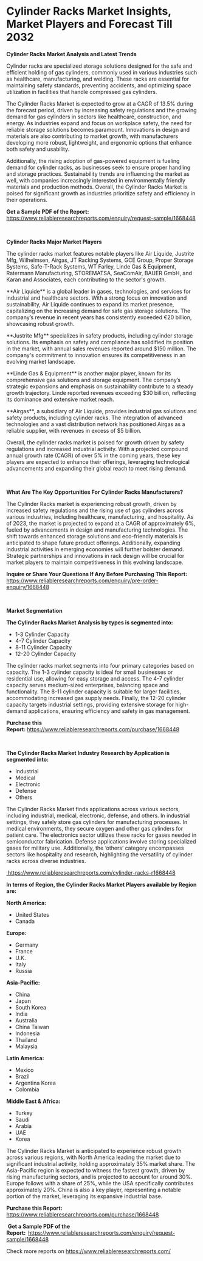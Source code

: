 <p><h1>Cylinder Racks Market Insights, Market Players and Forecast Till 2032</h1></p><p><strong>Cylinder Racks Market Analysis and Latest Trends</strong></p>
<p><p>Cylinder racks are specialized storage solutions designed for the safe and efficient holding of gas cylinders, commonly used in various industries such as healthcare, manufacturing, and welding. These racks are essential for maintaining safety standards, preventing accidents, and optimizing space utilization in facilities that handle compressed gas cylinders.</p><p>The Cylinder Racks Market is expected to grow at a CAGR of 13.5% during the forecast period, driven by increasing safety regulations and the growing demand for gas cylinders in sectors like healthcare, construction, and energy. As industries expand and focus on workplace safety, the need for reliable storage solutions becomes paramount. Innovations in design and materials are also contributing to market growth, with manufacturers developing more robust, lightweight, and ergonomic options that enhance both safety and usability.</p><p>Additionally, the rising adoption of gas-powered equipment is fueling demand for cylinder racks, as businesses seek to ensure proper handling and storage practices. Sustainability trends are influencing the market as well, with companies increasingly interested in environmentally friendly materials and production methods. Overall, the Cylinder Racks Market is poised for significant growth as industries prioritize safety and efficiency in their operations.</p></p>
<p><strong>Get a Sample PDF of the Report:&nbsp;</strong> <a href="https://www.reliableresearchreports.com/enquiry/request-sample/1668448?utm_campaign=2139&utm_medium=2&utm_source=Github&utm_content=ia&utm_term=21022025&utm_id=cylinder-racks">https://www.reliableresearchreports.com/enquiry/request-sample/1668448</a></p>
<p>&nbsp;</p>
<p><strong>Cylinder Racks Major Market Players</strong></p>
<p><p>The cylinder racks market features notable players like Air Liquide, Justrite Mfg, Wilhelmsen, Airgas, JT Racking Systems, GCE Group, Proper Storage Systems, Safe-T-Rack Systems, WT Farley, Linde Gas & Equipment, Ratermann Manufacturing, STOREMATSA, SeaComAir, BAUER GmbH, and Karan and Associates, each contributing to the sector's growth.</p><p>**Air Liquide** is a global leader in gases, technologies, and services for industrial and healthcare sectors. With a strong focus on innovation and sustainability, Air Liquide continues to expand its market presence, capitalizing on the increasing demand for safe gas storage solutions. The company’s revenue in recent years has consistently exceeded €20 billion, showcasing robust growth.</p><p>**Justrite Mfg** specializes in safety products, including cylinder storage solutions. Its emphasis on safety and compliance has solidified its position in the market, with annual sales revenues reported around $150 million. The company's commitment to innovation ensures its competitiveness in an evolving market landscape.</p><p>**Linde Gas & Equipment** is another major player, known for its comprehensive gas solutions and storage equipment. The company’s strategic expansions and emphasis on sustainability contribute to a steady growth trajectory. Linde reported revenues exceeding $30 billion, reflecting its dominance and extensive market reach.</p><p>**Airgas**, a subsidiary of Air Liquide, provides industrial gas solutions and safety products, including cylinder racks. The integration of advanced technologies and a vast distribution network has positioned Airgas as a reliable supplier, with revenues in excess of $5 billion.</p><p>Overall, the cylinder racks market is poised for growth driven by safety regulations and increased industrial activity. With a projected compound annual growth rate (CAGR) of over 5% in the coming years, these key players are expected to enhance their offerings, leveraging technological advancements and expanding their global reach to meet rising demand.</p></p>
<p>&nbsp;</p>
<p><strong>What Are The Key Opportunities For Cylinder Racks Manufacturers?</strong></p>
<p><p>The Cylinder Racks market is experiencing robust growth, driven by increased safety regulations and the rising use of gas cylinders across various industries, including healthcare, manufacturing, and hospitality. As of 2023, the market is projected to expand at a CAGR of approximately 6%, fueled by advancements in design and manufacturing technologies. The shift towards enhanced storage solutions and eco-friendly materials is anticipated to shape future product offerings. Additionally, expanding industrial activities in emerging economies will further bolster demand. Strategic partnerships and innovations in rack design will be crucial for market players to maintain competitiveness in this evolving landscape.</p></p>
<p><strong>Inquire or Share Your Questions If Any Before Purchasing This Report:</strong> <a href="https://www.reliableresearchreports.com/enquiry/pre-order-enquiry/1668448?utm_campaign=2139&utm_medium=2&utm_source=Github&utm_content=ia&utm_term=21022025&utm_id=cylinder-racks">https://www.reliableresearchreports.com/enquiry/pre-order-enquiry/1668448</a></p>
<p>&nbsp;</p>
<p><strong>Market Segmentation</strong></p>
<p><strong>The Cylinder Racks Market Analysis by types is segmented into:</strong></p>
<p><ul><li>1-3 Cylinder Capacity</li><li>4-7 Cylinder Capacity</li><li>8-11 Cylinder Capacity</li><li>12-20 Cylinder Capacity</li></ul></p>
<p><p>The cylinder racks market segments into four primary categories based on capacity. The 1-3 cylinder capacity is ideal for small businesses or residential use, allowing for easy storage and access. The 4-7 cylinder capacity serves medium-sized enterprises, balancing space and functionality. The 8-11 cylinder capacity is suitable for larger facilities, accommodating increased gas supply needs. Finally, the 12-20 cylinder capacity targets industrial settings, providing extensive storage for high-demand applications, ensuring efficiency and safety in gas management.</p></p>
<p><strong>Purchase this Report:&nbsp;</strong><a href="https://www.reliableresearchreports.com/purchase/1668448?utm_campaign=2139&utm_medium=2&utm_source=Github&utm_content=ia&utm_term=21022025&utm_id=cylinder-racks">https://www.reliableresearchreports.com/purchase/1668448</a></p>
<p>&nbsp;</p>
<p><strong>The Cylinder Racks Market Industry Research by Application is segmented into:</strong></p>
<p><ul><li>Industrial</li><li>Medical</li><li>Electronic</li><li>Defense</li><li>Others</li></ul></p>
<p><p>The Cylinder Racks Market finds applications across various sectors, including industrial, medical, electronic, defense, and others. In industrial settings, they safely store gas cylinders for manufacturing processes. In medical environments, they secure oxygen and other gas cylinders for patient care. The electronics sector utilizes these racks for gases needed in semiconductor fabrication. Defense applications involve storing specialized gases for military use. Additionally, the ‘others’ category encompasses sectors like hospitality and research, highlighting the versatility of cylinder racks across diverse industries.</p></p>
<p><a href="https://www.reliableresearchreports.com/cylinder-racks-r1668448?utm_campaign=2139&utm_medium=2&utm_source=Github&utm_content=ia&utm_term=21022025&utm_id=cylinder-racks">&nbsp;https://www.reliableresearchreports.com/cylinder-racks-r1668448</a></p>
<p><strong>In terms of Region, the Cylinder Racks Market Players available by Region are:</strong></p>
<p>
    <p> <strong> North America: </strong>
        <ul>
            <li>United States</li>
            <li>Canada</li>
        </ul>
        </p> 
    <p> <strong> Europe: </strong>
        <ul>
            <li>Germany</li>
            <li>France</li>
            <li>U.K.</li>
            <li>Italy</li>
            <li>Russia</li>
        </ul>
        </p> 
    <p> <strong> Asia-Pacific: </strong>
        <ul>
            <li>China</li>
            <li>Japan</li>
            <li>South Korea</li>
            <li>India</li>
            <li>Australia</li>
            <li>China Taiwan</li>
            <li>Indonesia</li>
            <li>Thailand</li>
            <li>Malaysia</li>
        </ul>
        </p> 
    <p> <strong> Latin America: </strong>
        <ul>
            <li>Mexico</li>
            <li>Brazil</li>
            <li>Argentina Korea</li>
            <li>Colombia</li>
        </ul>
        </p> 
    <p> <strong> Middle East & Africa: </strong>
        <ul>
            <li>Turkey</li>
            <li>Saudi</li>
            <li>Arabia</li>
            <li>UAE</li>
            <li>Korea</li>
        </ul>
    </p>
    </p>
<p><p>The Cylinder Racks Market is anticipated to experience robust growth across various regions, with North America leading the market due to significant industrial activity, holding approximately 35% market share. The Asia-Pacific region is expected to witness the fastest growth, driven by rising manufacturing sectors, and is projected to account for around 30%. Europe follows with a share of 25%, while the USA specifically contributes approximately 20%. China is also a key player, representing a notable portion of the market, leveraging its expansive industrial base.</p></p>
<p><strong>Purchase this Report: </strong><a href="https://www.reliableresearchreports.com/purchase/1668448?utm_campaign=2139&utm_medium=2&utm_source=Github&utm_content=ia&utm_term=21022025&utm_id=cylinder-racks">https://www.reliableresearchreports.com/purchase/1668448</a></p>
<p>&nbsp;<strong>Get a Sample PDF of the Report:&nbsp;&nbsp;</strong><a href="https://www.reliableresearchreports.com/enquiry/request-sample/1668448?utm_campaign=2139&utm_medium=2&utm_source=Github&utm_content=ia&utm_term=21022025&utm_id=cylinder-racks">https://www.reliableresearchreports.com/enquiry/request-sample/1668448</a></p>
<p><strong></strong></p>
<p>Check more reports on <a href="https://www.reliableresearchreports.com/?utm_campaign=2139&utm_medium=2&utm_source=Github&utm_content=ia&utm_term=21022025&utm_id=cylinder-racks">https://www.reliableresearchreports.com/</a></p>